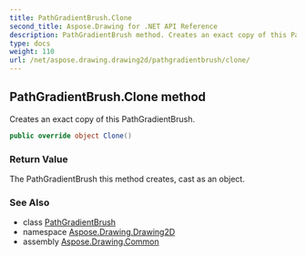 ```yaml
---
title: PathGradientBrush.Clone
second_title: Aspose.Drawing for .NET API Reference
description: PathGradientBrush method. Creates an exact copy of this PathGradientBrush
type: docs
weight: 110
url: /net/aspose.drawing.drawing2d/pathgradientbrush/clone/
---
```

## PathGradientBrush.Clone method

Creates an exact copy of this PathGradientBrush.

```csharp
public override object Clone()
```

### Return Value

The PathGradientBrush this method creates, cast as an object.

### See Also

* class [PathGradientBrush](../)
* namespace [Aspose.Drawing.Drawing2D](../../pathgradientbrush/)
* assembly [Aspose.Drawing.Common](../../../)


